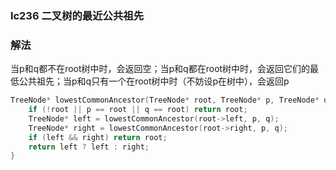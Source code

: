 ### lc236 二叉树的最近公共祖先

### 解法

当p和q都不在root树中时，会返回空；当p和q都在root树中时，会返回它们的最低公共祖先；当p和q只有一个在root树中时（不妨设p在树中），会返回p

```cpp
TreeNode* lowestCommonAncestor(TreeNode* root, TreeNode* p, TreeNode* q) {
    if (!root || p == root || q == root) return root;
    TreeNode* left = lowestCommonAncestor(root->left, p, q);
    TreeNode* right = lowestCommonAncestor(root->right, p, q);
    if (left && right) return root;
    return left ? left : right;
}
```